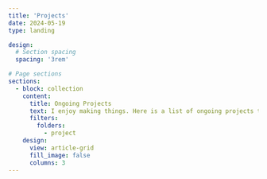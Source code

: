 ```yaml
---
title: 'Projects'
date: 2024-05-19
type: landing

design:
  # Section spacing
  spacing: '3rem'

# Page sections
sections:
  - block: collection
    content:
      title: Ongoing Projects
      text: I enjoy making things. Here is a list of ongoing projects that I have been working recently. I will add updates on them over time.
      filters:
        folders:
          - project
    design:
      view: article-grid
      fill_image: false
      columns: 3
---
```

